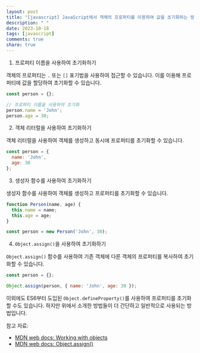 ```yaml
---
layout: post
title: "[javascript] JavaScript에서 객체의 프로퍼티를 이용하여 값을 초기화하는 방법에 대해 알려주세요."
description: " "
date: 2023-10-18
tags: [javascript]
comments: true
share: true
---
```


1. 프로퍼티 이름을 사용하여 초기화하기

객체의 프로퍼티는 `.` 또는 `[]` 표기법을 사용하여 접근할 수 있습니다. 이를 이용해 프로퍼티에 값을 할당하여 초기화할 수 있습니다.

```javascript
const person = {};

// 프로퍼티 이름을 사용하여 초기화
person.name = 'John';
person.age = 30;
```

2. 객체 리터럴을 사용하여 초기화하기

객체 리터럴을 사용하여 객체를 생성하고 동시에 프로퍼티를 초기화할 수 있습니다.

```javascript
const person = {
  name: 'John',
  age: 30
};
```

3. 생성자 함수를 사용하여 초기화하기

생성자 함수를 사용하여 객체를 생성하고 프로퍼티를 초기화할 수 있습니다.

```javascript
function Person(name, age) {
  this.name = name;
  this.age = age;
}

const person = new Person('John', 30);
```

4. `Object.assign()`을 사용하여 초기화하기

`Object.assign()` 함수를 사용하여 기존 객체에 다른 객체의 프로퍼티를 복사하여 초기화할 수 있습니다.

```javascript
const person = {};

Object.assign(person, { name: 'John', age: 30 });
```

이외에도 ES6부터 도입된 `Object.defineProperty()`를 사용하여 프로퍼티를 초기화할 수도 있습니다. 하지만 위에서 소개한 방법들이 더 간단하고 일반적으로 사용되는 방법입니다.

참고 자료:
- [MDN web docs: Working with objects](https://developer.mozilla.org/en-US/docs/Web/JavaScript/Guide/Working_with_Objects)
- [MDN web docs: Object.assign()](https://developer.mozilla.org/en-US/docs/Web/JavaScript/Reference/Global_Objects/Object/assign)